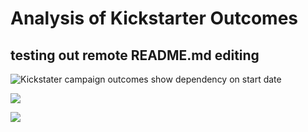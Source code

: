 # Analysis of Kickstarter Outcomes

## testing out remote README.md editing

![Kickstater campaign outcomes show dependency on start date](https://github.com/mzabrisk/kickstarter-analyis/blob/8bea4f566d8b1769748378055004f220e9f0ba61/Outcomes%20Based%20on%20Launch%20Date.png)

![](https://github.com/mzabrisk/kickstarter-analyis/blob/6e49d3b49d15247aedb297b9e7892dbc29ece17e/Parent%20Category%20Outcomes.png)

![](https://github.com/mzabrisk/kickstarter-analyis/blob/666db4c26626557f7d9ca7c1b6f4bc96902c9d77/GB%20Musical%20Box%20and%20Whisker.png)

